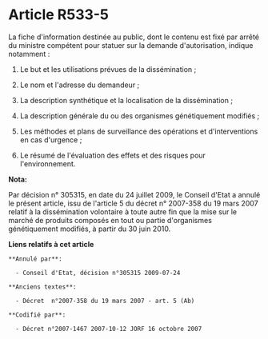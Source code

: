 # Article R533-5

La fiche d'information destinée au public, dont le contenu est fixé par arrêté du ministre compétent pour statuer sur la
demande d'autorisation, indique notamment :

1. Le but et les utilisations prévues de la dissémination ;

2. Le nom et l'adresse du demandeur ;

3. La description synthétique et la localisation de la dissémination ;

4. La description générale du ou des organismes génétiquement modifiés ;

5. Les méthodes et plans de surveillance des opérations et d'interventions en cas d'urgence ;

6. Le résumé de l'évaluation des effets et des risques pour l'environnement.

**Nota:**

Par décision n° 305315, en date du 24 juillet 2009, le Conseil d'Etat a annulé le présent article, issu de l'article 5 du
décret n° 2007-358 du 19 mars 2007 relatif à la dissémination volontaire à toute autre fin que la mise sur le marché de
produits composés en tout ou partie d'organismes génétiquement modifiés, à partir du 30 juin 2010.

**Liens relatifs à cet article**

	**Annulé par**:

	  - Conseil d'Etat, décision n°305315 2009-07-24

	**Anciens textes**:

	  - Décret  n°2007-358 du 19 mars 2007 - art. 5 (Ab)

	**Codifié par**:

	  - Décret n°2007-1467 2007-10-12 JORF 16 octobre 2007
